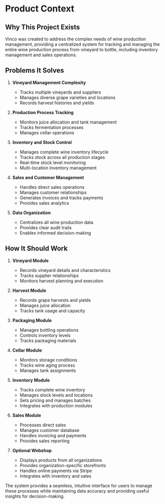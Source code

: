 # Product Context

## Why This Project Exists
Vinco was created to address the complex needs of wine production management, providing a centralized system for tracking and managing the entire wine production process from vineyard to bottle, including inventory management and sales operations.

## Problems It Solves
1. **Vineyard Management Complexity**
   - Tracks multiple vineyards and suppliers
   - Manages diverse grape varieties and locations
   - Records harvest histories and yields

2. **Production Process Tracking**
   - Monitors juice allocation and tank management
   - Tracks fermentation processes
   - Manages cellar operations

3. **Inventory and Stock Control**
   - Manages complete wine inventory lifecycle
   - Tracks stock across all production stages
   - Real-time stock level monitoring
   - Multi-location inventory management

4. **Sales and Customer Management**
   - Handles direct sales operations
   - Manages customer relationships
   - Generates invoices and tracks payments
   - Provides sales analytics

5. **Data Organization**
   - Centralizes all wine production data
   - Provides clear audit trails
   - Enables informed decision-making

## How It Should Work
1. **Vineyard Module**
   - Records vineyard details and characteristics
   - Tracks supplier relationships
   - Monitors harvest planning and execution

2. **Harvest Module**
   - Records grape harvests and yields
   - Manages juice allocation
   - Tracks tank usage and capacity

3. **Packaging Module**
   - Manages bottling operations
   - Controls inventory levels
   - Tracks packaging materials

4. **Cellar Module**
   - Monitors storage conditions
   - Tracks wine aging process
   - Manages tank assignments

5. **Inventory Module**
   - Tracks complete wine inventory
   - Manages stock levels and locations
   - Sets pricing and manages batches
   - Integrates with production modules

6. **Sales Module**
   - Processes direct sales
   - Manages customer database
   - Handles invoicing and payments
   - Provides sales reporting

7. **Optional Webshop**
   - Displays products from all organizations
   - Provides organization-specific storefronts
   - Handles online payments via Stripe
   - Integrates with inventory and sales

The system provides a seamless, intuitive interface for users to manage these processes while maintaining data accuracy and providing useful insights for decision-making.
